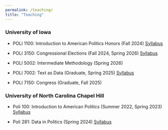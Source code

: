 ```yaml
---
permalink: /teaching/
title: "Teaching"
---
```


### University of Iowa
- POLI 1100: Introduction to American Politics Honors (Fall 2024) [Syllabus](/files/poli1100_syllabus.pdf)
  
- POLI 3150: Congressional Elections (Fall 2024, Spring 2026) [Syllabus](/files/poli3150_syllabus.pdf)

- POLI 5002: Intermediate Methodology (Spring 2026)
  
- POLI 7002: Text as Data (Graduate, Spring 2025) [Syllabus](/files/poli_7002.pdf)

- POLI 7150: Congress (Graduate, Fall 2025)
### University of North Carolina Chapel Hill
- Poli 100: Introduction to American Politics (Summer 2022, Spring 2023) [Syllabus](/files/poli100_syllabus.pdf)

 - Poli 281: Data in Politics (Spring 2024) [Syllabus](/files/poli281_syllabus.pdf)
